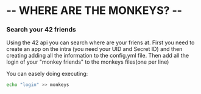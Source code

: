 # -- WHERE ARE THE MONKEYS? --

### Search your 42 friends
Using the 42 api you can search where are your friens at. 
First you need to create an app on the intra (you need your UID and Secret ID) 
and then creating adding all the information to the config.yml file.
Then add all the login of your "monkey friends" to the monkeys files(one per line)

You can easely doing executing:
```bash
echo "login" >> monkeys
```
